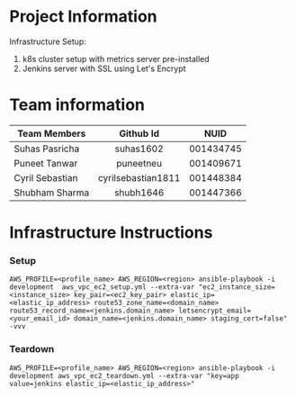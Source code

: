 # Project Information
Infrastructure Setup:
  1. k8s cluster setup with metrics server pre-installed
  2. Jenkins server with SSL using Let's Encrypt

# Team information

| Team Members        | Github Id            | NUID      |
| ------------------- |:--------------------:|:---------:|
| Suhas Pasricha      | suhas1602            | 001434745 |
| Puneet Tanwar       | puneetneu            | 001409671 |
| Cyril Sebastian     | cyrilsebastian1811   | 001448384 |
| Shubham Sharma      | shubh1646            | 001447366 |

# Infrastructure Instructions

### Setup
```
AWS_PROFILE=<profile_name> AWS_REGION=<region> ansible-playbook -i development  aws_vpc_ec2_setup.yml --extra-var "ec2_instance_size=<instance_size> key_pair=<ec2_key_pair> elastic_ip=<elastic_ip_address> route53_zone_name=<domain_name> route53_record_name=<jenkins.domain_name> letsencrypt_email=<your_email_id> domain_name=<jenkins.domain_name> staging_cert=false"  -vvv
```

### Teardown
```
AWS_PROFILE=<profile_name> AWS_REGION=<region> ansible-playbook -i development aws_vpc_ec2_teardown.yml --extra-var "key=app value=jenkins elastic_ip=<elastic_ip_address>"
```
